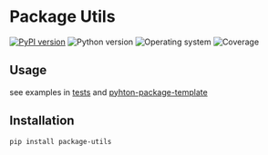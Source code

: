 # Package Utils
[![PyPI version](https://badge.fury.io/py/package-utils.svg)](https://badge.fury.io/py/package-utils)
![Python version](https://img.shields.io/badge/python-3.10+-brightgreen)
![Operating system](https://img.shields.io/badge/os-linux%20%7c%20macOS%20%7c%20windows-brightgreen)
![Coverage](https://img.shields.io/badge/coverage-100%25-brightgreen)

## Usage
see examples in [tests](https://github.com/quintenroets/package-utils/tree/main/tests) and [pyhton-package-template](https://github.com/quintenroets/python-package-template/blob/main/src/python_package_template/cli/entry_point.py)

## Installation
```shell
pip install package-utils
```
